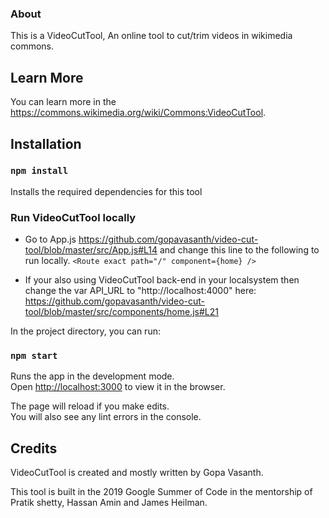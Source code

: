 ### About

This is a VideoCutTool, An online tool to cut/trim videos in wikimedia commons.

## Learn More

You can learn more in the https://commons.wikimedia.org/wiki/Commons:VideoCutTool.

## Installation

### `npm install`

Installs the required dependencies for this tool

### Run VideoCutTool locally

- Go to App.js https://github.com/gopavasanth/video-cut-tool/blob/master/src/App.js#L14
  and change this line to the following to run locally.
  `<Route exact path="/" component={home} />` 
  
- If your also using VideoCutTool back-end in your localsystem then change the var API_URL to "http://localhost:4000"
  here: https://github.com/gopavasanth/video-cut-tool/blob/master/src/components/home.js#L21 

In the project directory, you can run:

### `npm start`

Runs the app in the development mode.<br>
Open [http://localhost:3000](http://localhost:3000) to view it in the browser.

The page will reload if you make edits.<br>
You will also see any lint errors in the console.


## Credits

VideoCutTool is created and mostly written by Gopa Vasanth.

This tool is built in the 2019 Google Summer of Code in the mentorship of
Pratik shetty, Hassan Amin and James Heilman.
